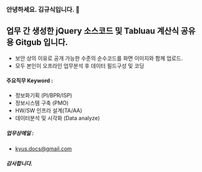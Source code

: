### 안녕하세요. 김규식입니다. 👋

## 업무 간 생성한 jQuery 소스코드 및 Tabluau 계산식 공유용 Gitgub 입니다.
- 보안 상의 이유로 공개 가능한 수준의 순수코드를 화면 이미지와 함께 업로드.
- 모두 본인이 오프라인 업무분석 후 데이터 필드구성 및 코딩

#### 주요직무 Keyword :
- 정보화기획 (PI/BPR/ISP)
- 정보시스템 구축 (PMO)
- HW/SW 인프라 설계(TA/AA)
- 데이터분석 및 시각화 (Data analyze)

##### 업무상메일 :
 - kyus.docs@gmail.com

##### 감사합니다.

<!--
**Kyusix/kyusix** is a ✨ _special_ ✨ repository because its `README.md` (this file) appears on your GitHub profile.

Here are some ideas to get you started:

- 🔭 I’m currently working on ...
- 🌱 I’m currently learning ...
- 👯 I’m looking to collaborate on ...
- 🤔 I’m looking for help with ...
- 💬 Ask me about ...
- 📫 How to reach me: ...
- 😄 Pronouns: ...
- ⚡ Fun fact: ...
-->
